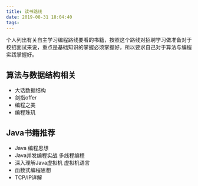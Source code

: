 ```yaml
---
title: 读书路线
date: 2019-08-31 18:04:40
tags:
---
```


个人列出有关自主学习编程路线要看的书籍，按照这个路线对招聘学习做准备对于校招面试来说，重点是基础知识的掌握必须掌握好，所以要求自己对于算法与编程实践掌握好。
<!--more-->
## 算法与数据结构相关

- 大话数据结构
- 剑指offer
- 编程之美
- 编程珠玑


## Java书籍推荐

- Java 编程思想
- Java并发编程实战  多线程编程
- 深入理解Java虚拟机 虚拟机语言
- 函数式编程思想
- TCP/IP详解
